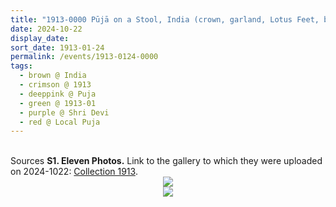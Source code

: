 ```yaml
---
title: "1913-0000 Pūjā on a Stool, India (crown, garland, Lotus Feet, blessing and decorated hands, crossed hands, wall)"
date: 2024-10-22
display_date: 
sort_date: 1913-01-24
permalink: /events/1913-0124-0000
tags:
  - brown @ India
  - crimson @ 1913
  - deeppink @ Puja
  - green @ 1913-01
  - purple @ Shri Devi
  - red @ Local Puja
---
```


<br>

<wave-list>
  <list-title color="DarkSeaGreen" width="40">Sources</list-title>
  <list-item color="BlanchedAlmond"  width="280"><b>S1. Eleven Photos.</b> Link to the gallery to which they were uploaded on 2024-1022: <a href="https://eternalmoments.smugmug.com/Collections/Raj-Kunwar-Raul-Collection/1913">Collection 1913</a>.</list-item>
</wave-list>

<div style="text-align: center"><img src="https://pub-bcc3cbe9b1e94ba1ac28915f7a3900fa.r2.dev/1913-0000_Puja_on_a_Stool_India_(crown_garland_Lotus_Feet_blessing_and_decorated_hands_crossed_hands_wall)_01_(Mahipalsingh_Jaisingh_Raul_Collection_scanned_by_Ankit_Khare).jpg" /></div>

<div style="text-align: center"><img src="https://pub-bcc3cbe9b1e94ba1ac28915f7a3900fa.r2.dev/1913-0000_Puja_on_a_Stool_India_(crown_garland_Lotus_Feet_blessing_and_decorated_hands_crossed_hands_wall)_02_(Mahipalsingh_Jaisingh_Raul_Collection_scanned_by_Ankit_Khare).jpg" /></div>
